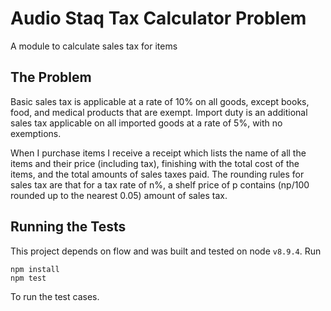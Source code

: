# Audio Staq Tax Calculator Problem
A module to calculate sales tax for items

## The Problem
Basic sales tax is applicable at a rate of 10% on all goods, except books, food, and medical products that are exempt. Import duty is an additional sales tax applicable on all imported goods at a rate of 5%, with no exemptions.
 
When I purchase items I receive a receipt which lists the name of all the items and their price (including tax), finishing with the total cost of the items, and the total amounts of sales taxes paid.  The rounding rules for sales tax are that for a tax rate of n%, a shelf price of p contains (np/100 rounded up to the nearest 0.05) amount of sales tax.

## Running the Tests
This project depends on flow and was built and tested on node `v8.9.4`. Run
```
npm install
npm test
```
To run the test cases.
